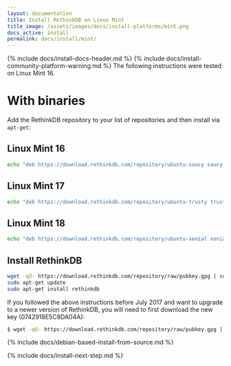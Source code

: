 ```yaml
---
layout: documentation
title: Install RethinkDB on Linux Mint
title_image: /assets/images/docs/install-platforms/mint.png
docs_active: install
permalink: docs/install/mint/
---
```

{% include docs/install-docs-header.md %}
{% include docs/install-community-platform-warning.md %}
The following instructions were tested on Linux Mint 16.

# With binaries #
Add the RethinkDB repository to your list of repositories and then install via `apt-get`:

## Linux Mint 16 ##
```bash
echo "deb https://download.rethinkdb.com/repository/ubuntu-saucy saucy main" | sudo tee /etc/apt/sources.list.d/rethinkdb.list
```

## Linux Mint 17 ##
```bash
echo "deb https://download.rethinkdb.com/repository/ubuntu-trusty trusty main" | sudo tee /etc/apt/sources.list.d/rethinkdb.list
```

## Linux Mint 18 ##
```bash
echo "deb https://download.rethinkdb.com/repository/ubuntu-xenial xenial main" | sudo tee /etc/apt/sources.list.d/rethinkdb.list
```

## Install RethinkDB ##
```bash
wget -qO- https://download.rethinkdb.com/repository/raw/pubkey.gpg | sudo apt-key add -
sudo apt-get update
sudo apt-get install rethinkdb
```

If you followed the above instructions before July 2017 and want to upgrade to a newer version of RethinkDB, you will need to first download the new key (0742918E5C8DA04A):

```bash
$ wget -qO- https://download.rethinkdb.com/repository/raw/pubkey.gpg | sudo apt-key add -v -
```

{% include docs/debian-based-install-from-source.md %}

{% include docs/install-next-step.md %}
